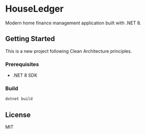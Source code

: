 # HouseLedger

Modern home finance management application built with .NET 8.

## Getting Started

This is a new project following Clean Architecture principles.

### Prerequisites
- .NET 8 SDK

### Build
```bash
dotnet build
```

## License

MIT

